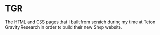 # TGR
The HTML and CSS pages that I built from scratch during my time at Teton Gravity Research in order to build their new
Shop website. 
